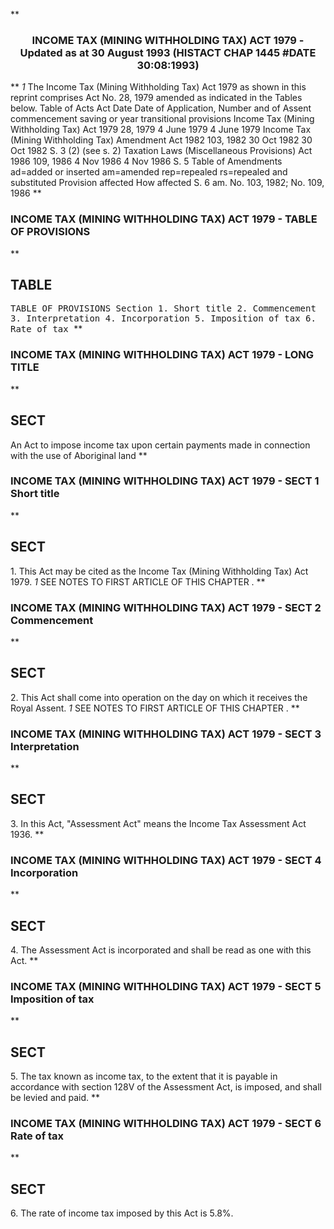 **<b>

### <center><name>INCOME TAX (MINING WITHHOLDING TAX) ACT 1979 - Updated as at 30 August 1993 (HISTACT CHAP 1445 #DATE 30:08:1993) </name></center>
</b>** *1* The Income Tax (Mining Withholding Tax) Act 1979 as shown in this reprint comprises Act No. 28, 1979 amended as indicated in the Tables below.<lf>                           Table of Acts<lf>     Act          Date           Date of               Application,<lf>     Number and   of Assent      commencement          saving or<lf>     year                                              transitional<lf>                                                       provisions<lf>     Income Tax (Mining Withholding Tax) Act 1979<lf>     28, 1979     4 June 1979    4 June 1979<lf>     Income Tax (Mining Withholding Tax) Amendment Act 1982<lf>     103, 1982    30 Oct 1982    30 Oct 1982           S. 3 (2)<lf>                                 (see s. 2)<lf>     Taxation Laws (Miscellaneous Provisions) Act 1986<lf>     109, 1986    4 Nov 1986     4 Nov 1986            S. 5<lf>                        Table of Amendments<lf>     ad=added or inserted am=amended rep=repealed rs=repealed and substituted<lf>     Provision affected       How affected<lf>     S. 6                     am. No. 103, 1982; No. 109, 1986<lf> </lf></lf></lf></lf></lf></lf></lf></lf></lf></lf></lf></lf></lf></lf></lf></lf></lf>
**<b>

### <name>INCOME TAX (MINING WITHHOLDING TAX) ACT 1979 - TABLE OF PROVISIONS </name>
</b>** 

## TABLE
<tables> <tt>                   TABLE OF PROVISIONS<lf> Section<lf>     1\.    Short title<lf>     2\.    Commencement<lf>     3\.    Interpretation<lf>     4\.    Incorporation<lf>     5\.    Imposition of tax<lf>     6\.    Rate of tax<lf> </lf></lf></lf></lf></lf></lf></lf></lf></tt></tables>
**<b>

### <name>INCOME TAX (MINING WITHHOLDING TAX) ACT 1979 - LONG TITLE </name>
</b>** 

## SECT
<sect>    An Act to impose income tax upon certain payments made<lf>        in connection with the use of Aboriginal land<lf> </lf></lf></sect>
**<b>

### <name>INCOME TAX (MINING WITHHOLDING TAX) ACT 1979 - SECT 1 Short title </name>
</b>** 

## SECT
<sect>   1\. This Act may be cited as the Income Tax (Mining Withholding Tax) Act 1979\. *1* SEE NOTES TO FIRST ARTICLE OF THIS CHAPTER . </sect>
**<b>

### <name>INCOME TAX (MINING WITHHOLDING TAX) ACT 1979 - SECT 2 Commencement </name>
</b>** 

## SECT
<sect>   2\. This Act shall come into operation on the day on which it receives the Royal Assent. *1* SEE NOTES TO FIRST ARTICLE OF THIS CHAPTER . </sect>
**<b>

### <name>INCOME TAX (MINING WITHHOLDING TAX) ACT 1979 - SECT 3 Interpretation </name>
</b>** 

## SECT
<sect>   3\. In this Act, "Assessment Act" means the Income Tax Assessment Act 1936\. </sect>
**<b>

### <name>INCOME TAX (MINING WITHHOLDING TAX) ACT 1979 - SECT 4 Incorporation </name>
</b>** 

## SECT
<sect>   4\. The Assessment Act is incorporated and shall be read as one with this Act. </sect>
**<b>

### <name>INCOME TAX (MINING WITHHOLDING TAX) ACT 1979 - SECT 5 Imposition of tax </name>
</b>** 

## SECT
<sect>   5\. The tax known as income tax, to the extent that it is payable in accordance with section 128V of the Assessment Act, is imposed, and shall be levied and paid. </sect>
**<b>

### <name>INCOME TAX (MINING WITHHOLDING TAX) ACT 1979 - SECT 6 Rate of tax </name>
</b>** 

## SECT
<sect>   6\. The rate of income tax imposed by this Act is 5.8%. </sect>
